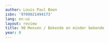 ```yaml
---
author: Louis Paul Boon
isbn: '9789021494173'
lang: en-us
layout: review
title: 90 Mensen / Bekende en minder bekende
year: 0
---
```


